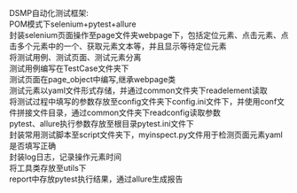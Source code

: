 DSMP自动化测试框架:  
POM模式下selenium+pytest+allure  
封装selenium页面操作至page文件夹webpage下，包括定位元素、点击元素、点击多个元素中的一个、获取元素文本等，并且显示等待定位元素  
将测试用例、测试页面、测试元素分离  
测试用例编写在TestCase文件夹下  
测试页面在page_object中编写,继承webpage类  
测试元素以yaml文件形式存储，并通过common文件夹下readelement读取  
将测试过程中填写的参数存放至config文件夹下config.ini文件下，并使用conf文件拼接文件目录，通过common文件夹下readconfig读取参数  
pytest、allure执行参数存放至根目录pytest.ini文件下  
封装常用测试脚本至script文件夹下，myinspect.py文件用于检测页面元素yaml是否填写正确  
封装log日志，记录操作元素时间  
将工具类存放至utils下  
report中存放pytest执行结果，通过allure生成报告  
